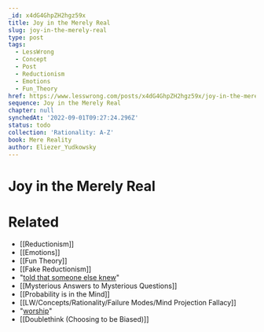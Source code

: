 ```yaml
---
_id: x4dG4GhpZH2hgz59x
title: Joy in the Merely Real
slug: joy-in-the-merely-real
type: post
tags:
  - LessWrong
  - Concept
  - Post
  - Reductionism
  - Emotions
  - Fun_Theory
href: https://www.lesswrong.com/posts/x4dG4GhpZH2hgz59x/joy-in-the-merely-real
sequence: Joy in the Merely Real
chapter: null
synchedAt: '2022-09-01T09:27:24.296Z'
status: todo
collection: 'Rationality: A-Z'
book: Mere Reality
author: Eliezer_Yudkowsky
---
```


# Joy in the Merely Real


# Related

- [[Reductionism]]
- [[Emotions]]
- [[Fun Theory]]
- [[Fake Reductionism]]
- "[told that someone else knew](/lw/j3/science_as_curiositystopper/)"
- [[Mysterious Answers to Mysterious Questions]]
- [[Probability is in the Mind]]
- [[LW/Concepts/Rationality/Failure Modes/Mind Projection Fallacy]]
- "[worship](/lw/j2/explainworshipignore/)"
- [[Doublethink (Choosing to be Biased)]]